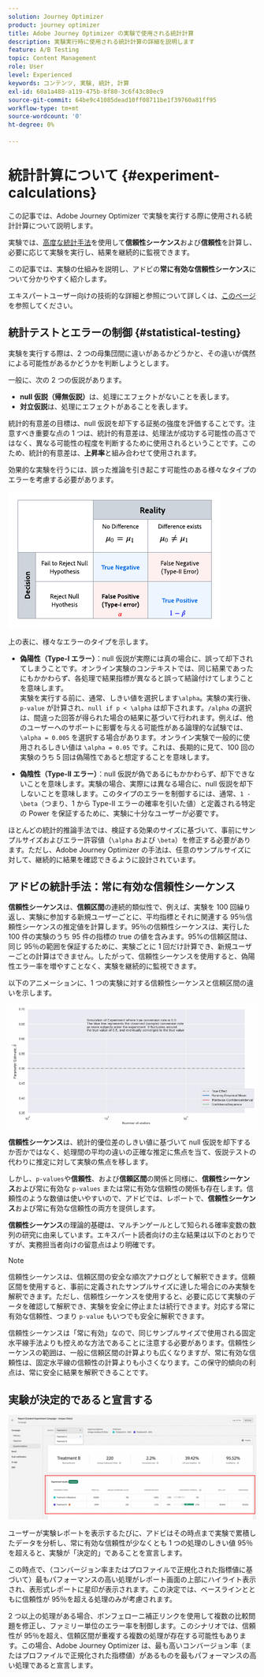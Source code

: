 ```yaml
---
solution: Journey Optimizer
product: journey optimizer
title: Adobe Journey Optimizer の実験で使用される統計計算
description: 実験実行時に使用される統計計算の詳細を説明します
feature: A/B Testing
topic: Content Management
role: User
level: Experienced
keywords: コンテンツ, 実験, 統計, 計算
exl-id: 60a1a488-a119-475b-8f80-3c6f43c80ec9
source-git-commit: 64be9c41085dead10ff08711be1f39760a81ff95
workflow-type: tm+mt
source-wordcount: '0'
ht-degree: 0%

---
```


# 統計計算について {#experiment-calculations}

この記事では、Adobe Journey Optimizer で実験を実行する際に使用される統計計算について説明します。

実験では、[高度な統計手法](../campaigns/assets/confidence_sequence_technical_details.pdf)を使用して&#x200B;**信頼性シーケンス**&#x200B;および&#x200B;**信頼性**&#x200B;を計算し、必要に応じて実験を実行し、結果を継続的に監視できます。

この記事では、実験の仕組みを説明し、アドビの&#x200B;**常に有効な信頼性シーケンス**&#x200B;について分かりやすく紹介します。

エキスパートユーザー向けの技術的な詳細と参照について詳しくは、[このページ](../campaigns/assets/confidence_sequence_technical_details.pdf)を参照してください。

## 統計テストとエラーの制御 {#statistical-testing}

実験を実行する際は、2 つの母集団間に違いがあるかどうかと、その違いが偶然による可能性があるかどうかを判断しようとします。

一般に、次の 2 つの仮説があります。

* **null 仮説（帰無仮説）**&#x200B;は、処理にエフェクトがないことを表します。
* **対立仮説**&#x200B;は、処理にエフェクトがあることを表します。

統計的有意差の目標は、null 仮説を却下する証拠の強度を評価することです。注意すべき重要な点の 1 つは、統計的有意差は、処理法が成功する可能性の高さではなく、異なる可能性の程度を判断するために使用されるということです。このため、統計的有意差は、**上昇率**&#x200B;と組み合わせて使用されます。

効果的な実験を行うには、誤った推論を引き起こす可能性のある様々なタイプのエラーを考慮する必要があります。

![](assets/technote_1.png)

上の表に、様々なエラーのタイプを示します。

* **偽陽性（Type-I エラー）**：null 仮説が実際には真の場合に、誤って却下されてしまうことです。オンライン実験のコンテキストでは、同じ結果であったにもかかわらず、各処理で結果指標が異なると誤って結論付けてしまうことを意味します。
   </br>実験を実行する前に、通常、しきい値を選択します`\alpha`。実験の実行後、`p-value` が計算され、`null if p < \alpha` は却下されます。`/alpha` の選択は、間違った回答が得られた場合の結果に基づいて行われます。例えば、他のユーザーへのサポートに影響を与える可能性がある論理的な試験では、`\alpha = 0.005` を選択する場合があります。オンライン実験で一般的に使用されるしきい値は `\alpha = 0.05` です。これは、長期的に見て、100 回の実験のうち 5 回は偽陽性であると想定することを意味します。

* **偽陰性（Type-II エラー）**：null 仮説が偽であるにもかかわらず、却下できないことを意味します。実験の場合、実際には異なる場合に、null 仮説を却下しないことを意味します。このタイプのエラーを制御するには、通常、`1 - \beta`（つまり、1 から Type-II エラーの確率を引いた値）と定義される特定の Power を保証するために、実験に十分なユーザーが必要です。

ほとんどの統計的推論手法では、検証する効果のサイズに基づいて、事前にサンプルサイズおよびエラー許容値（`\alpha` および `\beta`）を修正する必要があります。ただし、Adobe Journey Optimizer の手法は、任意のサンプルサイズに対して、継続的に結果を確認できるように設計されています。

## アドビの統計手法：常に有効な信頼性シーケンス

**信頼性シーケンス**&#x200B;は、**信頼区間**&#x200B;の連続的類似性で、例えば、実験を 100 回繰り返し、実験に参加する新規ユーザーごとに、平均指標とそれに関連する 95％信頼性シーケンスの推定値を計算します。95％の信頼性シーケンスは、実行した 100 件の実験のうち 95 件の指標の true の値を含みます。95%の信頼区間は、同じ 95％の範囲を保証するために、実験ごとに 1 回だけ計算でき、新規ユーザーごとの計算はできません。したがって、信頼性シーケンスを使用すると、偽陽性エラー率を増やすことなく、実験を継続的に監視できます。

以下のアニメーションに、1 つの実験に対する信頼性シーケンスと信頼区間の違いを示します。

![](assets/technote_2.gif)

**信頼性シーケンス**&#x200B;は、統計的優位差のしきい値に基づいて null 仮説を却下するか否かではなく、処理間の平均の違いの正確な推定に焦点を当て、仮説テストの代わりに推定に対して実験の焦点を移します。

しかし、`p-values`や&#x200B;**信頼性**、および&#x200B;**信頼区間**&#x200B;の関係と同様に、**信頼性シーケンス**&#x200B;および常に有効な `p-values` または常に有効な信頼性の関係も存在します。信頼性のような数値は使いやすいので、アドビでは、レポートで、**信頼性シーケンス**&#x200B;および常に有効な信頼性の両方を提供します。

**信頼性シーケンス**&#x200B;の理論的基礎は、マルチンゲールとして知られる確率変数の数列の研究に由来しています。エキスパート読者向けの主な結果は以下のとおりですが、実務担当者向けの留意点はより明確です。

>[!NOTE]
>
>信頼性シーケンスは、信頼区間の安全な順次アナログとして解釈できます。信頼区間を使用すると、事前に定義されたサンプルサイズに達した場合にのみ実験を解釈できます。ただし、信頼性シーケンスを使用すると、必要に応じて実験のデータを確認して解釈でき、実験を安全に停止または続行できます。対応する常に有効な信頼性、つまり `p-value` もいつでも安全に解釈できます。

信頼性シーケンスは「常に有効」なので、同じサンプルサイズで使用される固定水平線手法よりも控えめな方法であることに注意する必要があります。信頼性シーケンスの範囲は、一般に信頼区間の計算よりも広くなりますが、常に有効な信頼性は、固定水平線の信頼性の計算よりも小さくなります。この保守的傾向の利点は、常に安全に結果を解釈できることです。

## 実験が決定的であると宣言する

![](assets/experimentation_report_2.png)

ユーザーが実験レポートを表示するたびに、アドビはその時点まで実験で累積したデータを分析し、常に有効な信頼性が少なくとも 1 つの処理のしきい値 95％を超えると、実験が「決定的」であることを宣言します。

この時点で、（コンバージョン率またはプロファイルで正規化された指標値に基づいて）最もパフォーマンスの高い処理がレポート画面の上部にハイライト表示され、表形式レポートに星印が表示されます。この決定では、ベースラインとともに信頼性が 95％を超える処理のみが考慮されます。

2 つ以上の処理がある場合、ボンフェローニ補正リンクを使用して複数の比較問題を修正し、ファミリー単位のエラー率を制御します。このシナリオでは、信頼性が 95％を超え、信頼区間が重複する複数の処理が存在する可能性もあります。この場合、Adobe Journey Optimizer は、最も高いコンバージョン率（またはプロファイルで正規化された指標値）があるものを最もパフォーマンスの高い処理であると宣言します。
